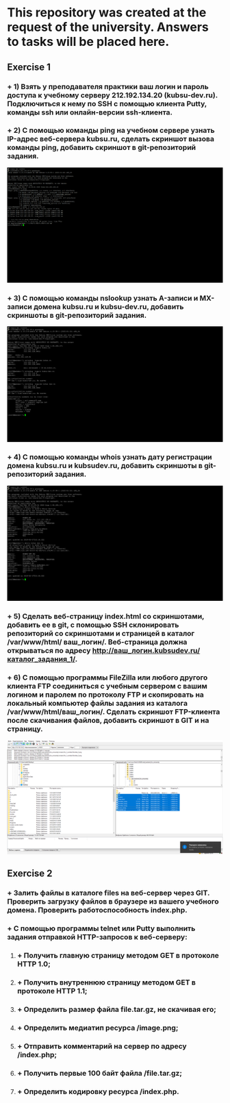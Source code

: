 # This repository was created at the request of the university. Answers to tasks will be placed here.
## Exercise 1
### + 1) Взять у преподавателя практики ваш логин и пароль доступа к учебному серверу 212.192.134.20 (kubsu-dev.ru). Подключиться к нему по SSH с помощью клиента Putty, команды ssh или онлайн-версии ssh-клиента.
### + 2) С помощью команды ping на учебном сервере узнать IP-адрес веб-сервера kubsu.ru, сделать скриншот вызова команды ping, добавить скриншот в git-репозиторий задания.
![Прилагается скриншот экрана:](screens/for_1_number/Number_2.png?raw=true "Окно программы putty при выполнении задания 2")
### + 3) С помощью команды nslookup узнать A-записи и MX-записи домена kubsu.ru и kubsu-dev.ru, добавить скриншоты в git-репозиторий задания.
![Прилагается скриншот экрана:](screens/for_1_number/Number_3.png?raw=true "Окно программы putty при выполнении задания 3")
### + 4) С помощью команды whois узнать дату регистрации домена kubsu.ru и kubsudev.ru, добавить скриншоты в git-репозиторий задания.
![Прилагается скриншот экрана:](screens/for_1_number/Number_4.png?raw=true "Окно программы putty при выполнении задания 4")
### + 5) Сделать веб-страницу  index.html со скриншотами, добавить ее в git, с помощью SSH склонировать репозиторий со скриншотами и страницей в каталог /var/www/html/ ваш_логин/. Веб-страница должна открываться по адресу http://ваш_логин.kubsudev.ru/каталог_задания_1/.
### + 6) С помощью программы FileZilla или любого другого клиента FTP соединиться с учебным сервером с вашим логином и паролем по протоколу FTP и скопировать на локальный компьютер файлы задания из каталога /var/www/html/ваш_логин/. Сделать скриншот FTP-клиента после скачивания файлов, добавить скриншот в GIT и на страницу.
![Прилагается скриншот экрана:](screens/for_1_number/Number_6.png?raw=true "Окно программы FileZilla при выполнении задания 6")
## Exercise 2
### + Залить файлы в каталоге files на веб-сервер через GIT. Проверить  загрузку файлов в браузере из вашего учебного домена. Проверить работоспособность index.php.
### + С помощью программы telnet или Putty выполнить задания отправкой HTTP-запросов к веб-серверу:
1. ### + Получить главную страницу методом GET в протоколе HTTP 1.0;
2. ### + Получить внутреннюю страницу методом GET в протоколе HTTP 1.1;
3. ### + Определить размер файла file.tar.gz, не скачивая его;
4. ### + Определить медиатип ресурса /image.png;
5. ### + Отправить комментарий на сервер по адресу /index.php;
6. ### + Получить первые 100 байт файла /file.tar.gz;
7. ### + Определить кодировку ресурса /index.php.